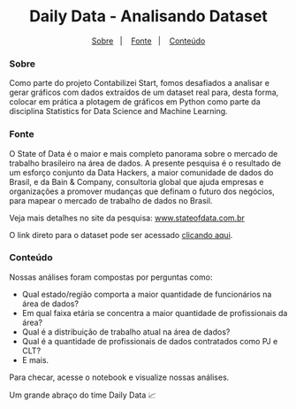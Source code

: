 <h1 align="center">
  Daily Data - Analisando Dataset
</h1>

<p align="center">
  <a href="#-Sobre">Sobre</a>&nbsp;&nbsp;&nbsp;|&nbsp;&nbsp;&nbsp;
  <a href="#Fonte">Fonte</a>&nbsp;&nbsp;&nbsp;|&nbsp;&nbsp;&nbsp;
  <a href="#Conteúdo">Conteúdo</a>
</p>
</p>

<h3 align="left">Sobre</h3>

Como parte do projeto Contabilizei Start, fomos desafiados a analisar e gerar gráficos com dados extraídos de um dataset real para, desta forma, colocar em prática a plotagem de gráficos em Python como parte da disciplina Statistics for Data Science and Machine Learning.

<h3 align="left">Fonte</h3>

O State of Data é o maior e mais completo panorama sobre o mercado de trabalho brasileiro na área de dados. A presente pesquisa é o resultado de um esforço conjunto da Data Hackers, a maior comunidade de dados do Brasil, e da Bain & Company, consultoria global que ajuda empresas e organizações a promover mudanças que definam o futuro dos negócios, para mapear o mercado de trabalho de dados no Brasil.

Veja mais detalhes no site da pesquisa: <a href="www.stateofdata.com.br">www.stateofdata.com.br</a>

O link direto para o dataset pode ser acessado <a href="https://github.com/">clicando aqui</a>.

<h3 align="left">Conteúdo</h3>

Nossas análises foram compostas por perguntas como:
- Qual estado/região comporta a maior quantidade de funcionários na área de dados?
- Em qual faixa etária se concentra a maior quantidade de profissionais da área?
- Qual é a distribuição de trabalho atual na área de dados?
- Qual é a quantidade de profissionais de dados contratados como PJ e CLT?
- E mais.

Para checar, acesse o notebook e visualize nossas análises.

Um grande abraço do time Daily Data 📈
